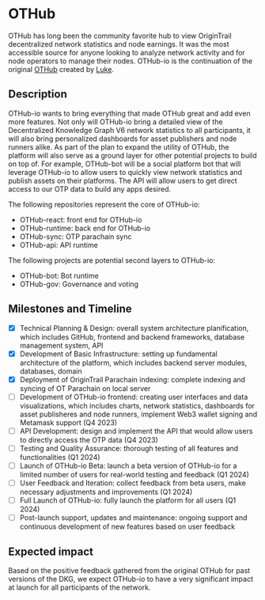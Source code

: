 # OTHub

OTHub has long been the community favorite hub to view OriginTrail decentralized network statistics and node earnings. It was the most accessible source for anyone looking to analyze network activity and for node operators to manage their nodes. OTHub-io is the continuation of the original [OTHub](https://github.com/OT-Hub/OTHub) created by [Luke](https://github.com/lukeskinner). 

## Description
OTHub-io wants to bring everything that made OTHub great and add even more features. Not only will OTHub-io bring a detailed view of the Decentralized Knowledge Graph V6 network statistics to all participants, it will also bring personalized dashboards for asset publishers and node runners alike. As part of the plan to expand the utility of OTHub, the platform will also serve as a ground layer for other potential projects to build on top of. For example, OTHub-bot will be a social platform bot that will leverage OTHub-io to allow users to quickly view network statistics and publish assets on their platforms. The API will allow users to get direct access to our OTP data to build any apps desired. 

The following repositories represent the core of OTHub-io:
- OTHub-react: front end for OTHub-io
- OTHub-runtime: back end for OTHub-io
- OTHub-sync: OTP parachain sync
- OTHub-api: API runtime

The following projects are potential second layers to OTHub-io:
- OTHub-bot: Bot runtime
- OTHub-gov: Governance and voting

## Milestones and Timeline
- [x] Technical Planning & Design: overall system architecture planification, which includes GitHub, frontend and backend frameworks, database management system, API
- [x] Development of Basic Infrastructure: setting up fundamental architecture of the platform, which includes backend server modules, databases, domain
- [x] Deployment of OriginTrail Parachain indexing: complete indexing and syncing of OT Parachain on local server
- [ ] Development of OTHub-io frontend: creating user interfaces and data visualizations, which includes charts, network statistics, dashboards for asset publisheres and node runners, implement Web3 wallet signing and Metamask support (Q4 2023)
- [ ] API Development: design and implement the API that would allow users to directly access the OTP data (Q4 2023)
- [ ] Testing and Quality Assurance: thorough testing of all features and functionalities (Q1 2024)
- [ ] Launch of OTHub-io Beta: launch a beta version of OTHub-io for a limited number of users for real-world testing and feedback (Q1 2024)
- [ ] User Feedback and Iteration: collect feedback from beta users, make necessary adjustments and improvements (Q1 2024)
- [ ] Full Launch of OTHub-io: fully launch the platform for all users (Q1 2024)
- [ ] Post-launch support, updates and maintenance: ongoing support and continuous development of new features based on user feedback

## Expected impact
Based on the positive feedback gathered from the original OTHub for past versions of the DKG, we expect OTHub-io to have a very significant impact at launch for all participants of the network.
